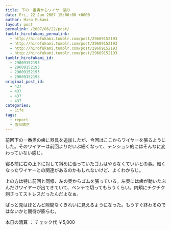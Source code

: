 ```yaml
---
title: 下の一番奥からワイヤー張り
date: Fri, 22 Jun 2007 15:00:00 +0000
author: Hiro Fukami
layout: post
permalink: /2007/06/22/post/
tumblr_hirofukami_permalink:
  - http://hirofukami.tumblr.com/post/29609152193
  - http://hirofukami.tumblr.com/post/29609152193
  - http://hirofukami.tumblr.com/post/29609152193
  - http://hirofukami.tumblr.com/post/29609152193
tumblr_hirofukami_id:
  - 29609152193
  - 29609152193
  - 29609152193
  - 29609152193
original_post_id:
  - 437
  - 437
  - 437
  - 437
categories:
  - Life
tags:
  - report
  - 歯科矯正
---
```

<div class="section">
  <p>
    前回下の一番奥の歯に器具を追加したが、今回はここからワイヤーを張るようにした。そのワイヤーは前回よりだいぶ細くなって、テンション的にはそんなに変わっていない感じ。
  </p>
  
  <p>
    寝る前に右の上下に対して斜めに張っていたゴムはやらなくていいとの事。細くなったワイヤーとの関連があるのかもしれないけど、よくわからじ。
  </p>
  
  <p>
    上の方は特に前回と同様、左の奥からゴムを張っている。左奥には歯が動いたぶんだけワイヤーが出てきていて、ペンチで切ってもらうくらい。内頬にチクチク刺さってストレスだったんだよなぁ。
  </p>
  
  <p>
    ぱっと見はほとんど隙間なくきれいに見えるようになった。もうすぐ終わるのではないかと期待が膨らむ。
  </p>
  
  <p>
    本日の清算 ： チェック代 ￥5,000
  </p>
</div>